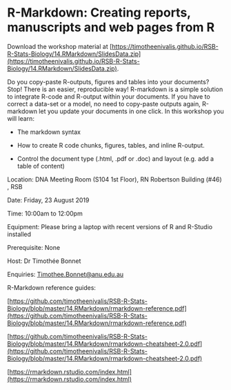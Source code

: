 # R-Markdown: Creating reports, manuscripts and web pages from R

Download the workshop material at [https://timotheenivalis.github.io/RSB-R-Stats-Biology/14.RMarkdown/SlidesData.zip](https://timotheenivalis.github.io/RSB-R-Stats-Biology/14.RMarkdown/SlidesData.zip).


Do you copy-paste R-outputs, figures and tables into your documents? Stop! There is an easier, reproducible way! R-markdown is a simple solution to integrate R-code and R-output within your documents. If you have to correct a data-set or a model, no need to copy-paste outputs again, R-markdown let you update your documents in one click. In this workshop you will learn:

- The markdown syntax

- How to create R code chunks, figures, tables, and inline R-output.

- Control the document type (.html, .pdf or .doc) and layout (e.g. add a table of content)


Location: DNA Meeting Room (S104 1st Floor), RN Robertson Building (#46) , RSB

Date: Friday, 23 August 2019

Time: 10:00am to 12:00pm

Equipment: Please bring a laptop with recent versions of R and R-Studio installed

Prerequisite: None

Host: Dr Timothée Bonnet

Enquiries: Timothee.Bonnet@anu.edu.au


R-Markdown reference guides:

[https://github.com/timotheenivalis/RSB-R-Stats-Biology/blob/master/14.RMarkdown/rmarkdown-reference.pdf](https://github.com/timotheenivalis/RSB-R-Stats-Biology/blob/master/14.RMarkdown/rmarkdown-reference.pdf)

[https://github.com/timotheenivalis/RSB-R-Stats-Biology/blob/master/14.RMarkdown/rmarkdown-cheatsheet-2.0.pdf](https://github.com/timotheenivalis/RSB-R-Stats-Biology/blob/master/14.RMarkdown/rmarkdown-cheatsheet-2.0.pdf)

[https://rmarkdown.rstudio.com/index.html](https://rmarkdown.rstudio.com/index.html)
